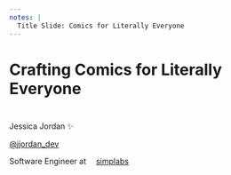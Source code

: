 ```yaml
---
notes: |
  Title Slide: Comics for Literally Everyone
---
```


<div class="clearfix block block--long">
  <h1>Crafting Comics for Literally Everyone</h1>
</div>

<footer class="clearfix bottom title-footer" style="margin-top: 3em;">
  <div class="right bottom block block--medium">
    <div class="fs-x-small">
       <p class="fs-small">Jessica Jordan ✨</p>
       <p><a class="twitter-title logo-title" href="https://twitter.com/jjordan_dev">@jjordan_dev</a></p>
       <p>Software Engineer at <span style="margin-right: 1em"></span>
       <a class="job-title logo-title" href="https://simplabs.com">simplabs</a></p>
    </div>
  </div>
</footer>

<!-- .slide: data-background-image="./assets/images/bubbles.gif" -->
